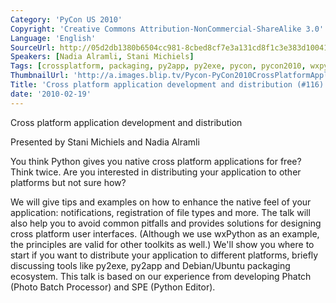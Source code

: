 ```yaml
---
Category: 'PyCon US 2010'
Copyright: 'Creative Commons Attribution-NonCommercial-ShareAlike 3.0'
Language: 'English'
SourceUrl: http://05d2db1380b6504cc981-8cbed8cf7e3a131cd8f1c3e383d10041.r93.cf2.rackcdn.com/pycon-us-2010/269_cross-platform-application-development-and-distribution-116.m4v
Speakers: [Nadia Alramli, Stani Michiels]
Tags: [crossplatform, packaging, py2app, py2exe, pycon, pycon2010, wxpython]
ThumbnailUrl: 'http://a.images.blip.tv/Pycon-PyCon2010CrossPlatformApplicationDevelopmentAndDistributio341.png'
Title: 'Cross platform application development and distribution (#116)'
date: '2010-02-19'
---
```

Cross platform application development and distribution

  
Presented by Stani Michiels and Nadia Alramli

  
You think Python gives you native cross platform applications for free? Think
twice. Are you interested in distributing your application to other platforms
but not sure how?

  
We will give tips and examples on how to enhance the native feel of your
application: notifications, registration of file types and more. The talk will
also help you to avoid common pitfalls and provides solutions for designing
cross platform user interfaces. (Although we use wxPython as an example, the
principles are valid for other toolkits as well.) We'll show you where to
start if you want to distribute your application to different platforms,
briefly discussing tools like py2exe, py2app and Debian/Ubuntu packaging
ecosystem. This talk is based on our experience from developing Phatch (Photo
Batch Processor) and SPE (Python Editor).

